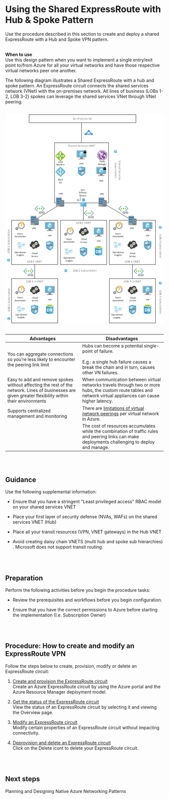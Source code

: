 # Using the Shared ExpressRoute with Hub & Spoke Pattern
Use the procedure described in this section to create and deploy a shared ExpressRoute with a Hub and Spoke VPN pattern.
<br />
<br />

**When to use**  
Use this design pattern when you want to implement a single entry/exit point to/from Azure for all your virtual networks and have those respective virtual networks peer one another.
	
The following diagram illustrates a Shared ExpressRoute with a hub and spoke pattern. An  ExpressRoute circuit connects the shared services network (VNet) with the on-premises network. All lines of business (LOBs 1-2, LOB 3-2) spokes can leverage the shared services VNet through VNet peering. 
<br />
<br />

![Shared ExpressRoute with Hub & Spoke Pattern](https://github.com/alvarovitta/Azure-Networking/blob/master/images/SharedExpressRoutewithHubandSpokePattern.png)
<br />
<br />

|Advantages	|Disadvantages |
|--------- | ----------- |
|You can aggregate connections so you’re less likely to encounter the peering link limit |Hubs can become a potential single-point of failure. <br /><br /> E.g.: a single hub failure causes a break the chain and in turn, causes other VN failures.|
|Easy to add and remove spokes without affecting the rest of the network. Lines of businesses are given greater flexibility within their environments | When communication between virtual networks travels through two or more hubs, the custom route tables and network virtual appliances can cause higher latency. |
| Supports centralized management and monitoring | There are [limitations of virtual network peerings](https://docs.microsoft.com/en-us/azure/azure-subscription-service-limits#networking-limits) per virtual network in Azure. |
|| The cost of resources accumulates while the combination of traffic rules and peering links can make deployments challenging to deploy and manage. |
<br />
<br />

## Guidance
Use the following supplemental information:
- Ensure that you have a stringent "Least privileged access" RBAC model on your shared services VNET 
	
- Place your first layer of security defense (NVAs, WAFs) on the shared services VNET (Hub)
- Place all your transit resources (VPN, VNET gateways) in the Hub VNET
- Avoid creating daisy chain VNETS (multi hub and spoke sub hierarchies) . Microsoft does not support transit routing.
<br />
<br />

## Preparation
Perform the following activities before you begin the procedure tasks: 
- Review the prerequisites and workflows before you begin configuration.
	
- Ensure that you have the correct permissions to Azure before starting the implementation (I.e. Subscription Owner)
<br />
<br />

## Procedure:  How to create and modify an ExpressRoute VPN
Follow the steps below to create, provision, modify or delete an ExpressRoute circuit:

1. [Create and provision the ExpressRoute circuit](https://docs.microsoft.com/en-us/azure/expressroute/expressroute-howto-circuit-portal-resource-manager#create)  
  Create an Azure ExpressRoute circuit by using the Azure portal and the Azure Resource Manager deployment model. 
	
2. [Get the status of the ExpressRoute circuit](https://docs.microsoft.com/en-us/azure/expressroute/expressroute-howto-circuit-portal-resource-manager#status)  
  View the status of an ExpressRoute circuit by selecting it and viewing the Overview page. 
	
3. [Modify an ExpressRoute circuit](https://docs.microsoft.com/en-us/azure/expressroute/expressroute-howto-circuit-portal-resource-manager#modify)  
  Modify certain properties of an ExpressRoute circuit without impacting connectivity.
	
4. [Deprovision and delete an ExpressRoute circuit](https://docs.microsoft.com/en-us/azure/expressroute/expressroute-howto-circuit-portal-resource-manager#delete)  
  Click on the Delete icont to delete your ExpressRoute circuit.
<br />
<br />

## Next steps
Planning and Designing Native Azure Networking Patterns

